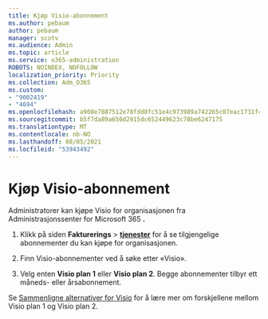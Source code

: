 ```yaml
---
title: Kjøp Visio-abonnement
ms.author: pebaum
author: pebaum
manager: scotv
ms.audience: Admin
ms.topic: article
ms.service: o365-administration
ROBOTS: NOINDEX, NOFOLLOW
localization_priority: Priority
ms.collection: Adm_O365
ms.custom:
- "9002419"
- "4694"
ms.openlocfilehash: a908e7887512e78fdd8fc51e4c973989a742265c07eac1731f4d658231cd29e7
ms.sourcegitcommit: b5f7da89a650d2915dc652449623c78be6247175
ms.translationtype: MT
ms.contentlocale: nb-NO
ms.lasthandoff: 08/05/2021
ms.locfileid: "53943492"
---
```

# <a name="purchase-visio-subscription"></a>Kjøp Visio-abonnement

Administratorer kan kjøpe Visio for organisasjonen fra Administrasjonssenter for Microsoft 365 **.**

1. Klikk på siden **Fakturerings** > **[tjenester](https://go.microsoft.com/fwlink/p/?linkid=868433)** for å se tilgjengelige abonnementer du kan kjøpe for organisasjonen.

2. Finn Visio-abonnementer ved å søke etter «Visio».

3. Velg enten **Visio plan 1** eller **Visio plan 2**. Begge abonnementer tilbyr ett måneds- eller årsabonnement.

Se [Sammenligne alternativer for Visio](https://products.office.com/Visio/microsoft-visio-plans-and-pricing-compare-visio-options) for å lære mer om forskjellene mellom Visio plan 1 og Visio plan 2.
